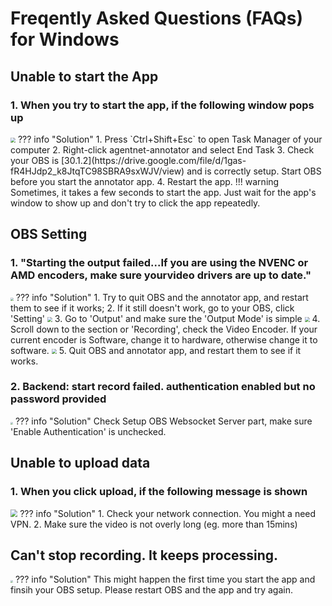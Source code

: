 # Freqently Asked Questions (FAQs) for Windows

## Unable to start the App
### **1. When you try to start the app, if the following window pops up**
<img src="../assets/js_error.png" style="zoom:50%;" />
??? info "Solution"
    1. Press `Ctrl+Shift+Esc` to open Task Manager of your computer
    2. Right-click agentnet-annotator and select End Task
    3. Check your OBS is [30.1.2](https://drive.google.com/file/d/1gas-fR4HJdp2_k8JtqTC98SBRA9sxWJV/view) and is correctly setup. Start OBS before you start the annotator app.
    4. Restart the app.
    !!! warning
        Sometimes, it takes a few seconds to start the app. Just wait for the app's window to show up and don't try to click the app repeatedly.

## OBS Setting
### **1. "Starting the output failed...If you are using the NVENC or AMD encoders, make sure yourvideo drivers are up to date."**
<img src="../assets/start_output_failed_2.png" style="zoom:30%;" />
??? info "Solution"
    1. Try to quit OBS and the annotator app, and restart them to see if it works;
    2. If it still doesn't work, go to your OBS, click 'Setting'
    <img src="../assets/obs_setting.png" style="zoom:50%;" />
    3. Go to 'Output' and make sure the 'Output Mode' is simple
    <img src="../assets/obs_output_mode.png" style="zoom:50%;" />
    4. Scroll down to the section or 'Recording', check the Video Encoder. If your current encoder is Software, change it to hardware, otherwise change it to software.
    <img src="../assets/change_encoder.png" style="zoom:50%;" />
    5. Quit OBS and annotator app, and restart them to see if it works.

### **2. Backend: start record failed. authentication enabled but no password provided**
<img src="../assets/faq11.jpg" style="zoom:25%;" />
??? info "Solution"
    Check Setup OBS Websocket Server part, make sure 'Enable Authentication' is unchecked.

## Unable to upload data
### **1. When you click upload, if the following message is shown**
<img src="../assets/upload_failed.png" style="zoom:70%;" />
??? info "Solution"
    1. Check your network connection. You might a need VPN.
    2. Make sure the video is not overly long (eg. more than 15mins)

## Can't stop recording. It keeps processing.
<img src="../assets/cannot_stop_recording.png" style="zoom:25%;" />
??? info "Solution"
    This might happen the first time you start the app and finsih your OBS setup. Please restart OBS and the app and try again. 


